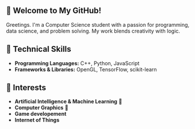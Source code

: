 ## 🌙 Welcome to My GitHub!

Greetings. I'm a Computer Science student with a passion for programming, data science, and problem solving. My work blends creativity with logic.

## 🚀 Technical Skills
- **Programming Languages:** C++, Python, JavaScript
- **Frameworks & Libraries:** OpenGL, TensorFlow, scikit-learn

## 🌟 Interests
- **Artificial Intelligence & Machine Learning** 🧠
- **Computer Graphics** 🎨
- **Game developement**
- **Internet of Things**
